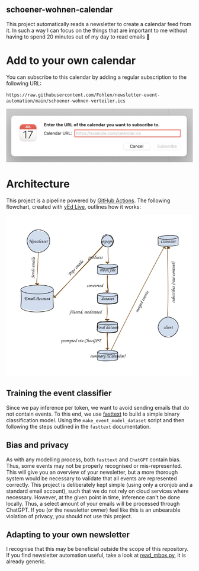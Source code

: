 schoener-wohnen-calendar
------------------------

This project automatically reads a newsletter to create a calendar feed from it.
In such a way I can focus on the things that are important to me without having to spend 20 minutes out of my day to read emails 🙂

# Add to your own calendar

You can subscribe to this calendar by adding a regular subscription to the following URL:

```
https://raw.githubusercontent.com/Fohlen/newsletter-event-automation/main/schoener-wohnen-verteiler.ics
```

![Subscription window](data/add-to-calendar.png "Subscription window")

# Architecture

This project is a pipeline powered by [GitHub Actions](https://github.com/features/actions).
The following flowchart, created with [yEd Live](https://www.yworks.com/yed-live/), outlines how it works:

![Architecture picture](data/architecture.svg "Architecture")

## Training the event classifier

Since we pay inference per token, we want to avoid sending emails that do not contain events.
To this end, we use [fasttext](https://fasttext.cc) to build a simple binary classification model.
Using the `make_event_model_dataset` script and then following the steps outlined in the `fasttext` documentation.

## Bias and privacy

As with any modelling process, both `fasttext` and `ChatGPT` contain bias. 
Thus, some events may not be properly recognised or mis-represented. This will give you an overview of your newsletter, but a more thorough system would be necessary to validate that all events are represented correctly.
This project is deliberately kept simple (using only a cronjob and a standard email account), such that we do not rely on cloud services where necessary.
However, at the given point in time, inference can't be done locally. Thus, a select amount of your emails will be processed through ChatGPT.
If you (or the newsletter owner) feel like this is an unbearable violation of privacy, you should not use this project.

## Adapting to your own newsletter

I recognise that this may be beneficial outside the scope of this repository.
If you find newsletter automation useful, take a look at [read_mbox.py](src/read_mbox.py), it is already generic.
